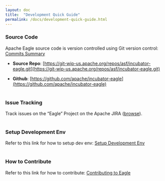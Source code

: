 ```yaml
---
layout: doc
title:  "Development Quick Guide" 
permalink: /docs/development-quick-guide.html
---
```


### **Source Code**

Apache Eagle source code is version controlled using Git version control:
[Commits Summary](https://git-wip-us.apache.org/repos/asf?p=incubator-eagle.git) 

* **Source Repo**: [https://git-wip-us.apache.org/repos/asf/incubator-eagle.git](https://git-wip-us.apache.org/repos/asf/incubator-eagle.git)

* **Github**: [https://github.com/apache/incubator-eagle](https://github.com/apache/incubator-eagle)
<br/><br/>

### **Issue Tracking**

Track issues on the “Eagle” Project on the Apache JIRA ([browse](https://issues.apache.org/jira/browse/EAGLE)).
<br/><br/>

### **Setup Development Env**

Refer to this link for how to setup dev env: [Setup Development Env](https://github.com/apache/incubator-eagle/blob/master/eagle-docs/development/eagle_development_setup.md)
<br/><br/>

### **How to Contribute**

Refer to this link for how to contribute: [Contributing to Eagle](https://cwiki.apache.org/confluence/display/EAG/Contributing+to+Eagle)

<br/>
